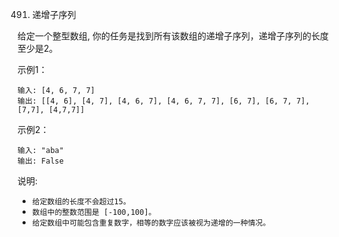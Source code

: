 491. 递增子序列

给定一个整型数组, 你的任务是找到所有该数组的递增子序列，递增子序列的长度至少是2。

示例1：
```
输入: [4, 6, 7, 7]
输出: [[4, 6], [4, 7], [4, 6, 7], [4, 6, 7, 7], [6, 7], [6, 7, 7], [7,7], [4,7,7]]
```

示例2：
```
输入: "aba"
输出: False
```

说明:
- `给定数组的长度不会超过15。`
- `数组中的整数范围是 [-100,100]。`
- `给定数组中可能包含重复数字，相等的数字应该被视为递增的一种情况。`
